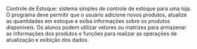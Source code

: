 Controle de Estoque: sistema simples de controle de estoque para uma
loja. O programa deve permitir que o usuário adicione novos produtos, atualize as quantidades em
estoque e exiba informações sobre os produtos disponíveis. Os alunos podem utilizar vetores ou
matrizes para armazenar as informações dos produtos e funções para realizar as operações de
atualização e exibição dos dados.
